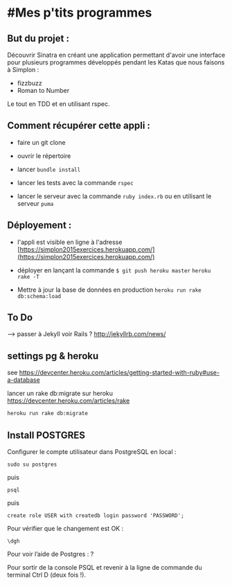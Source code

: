 #Mes p'tits programmes
====================


## But du projet :

Découvrir Sinatra en créant une application permettant d'avoir une interface pour plusieurs programmes développés pendant les Katas que nous faisons à Simplon :

- fizzbuzz
- Roman to Number

Le tout en TDD et en utilisant rspec.


## Comment récupérer cette appli :

- faire un git clone
- ouvrir le répertoire
- lancer `bundle install`
- lancer les tests avec la commande `rspec`

- lancer le serveur avec la commande `ruby index.rb` ou en utilisant le serveur `puma`

## Déployement :

- l'appli est visible en ligne à l'adresse [https://simplon2015exercices.herokuapp.com/](https://simplon2015exercices.herokuapp.com/)
- déployer en lançant la commande `$ git push heroku master`
`heroku rake -T `

- Mettre à jour la base de données en production `heroku run rake db:schema:load`


## To Do

--> passer à Jekyll voir Rails ? http://jekyllrb.com/news/

## settings pg & heroku
 see https://devcenter.heroku.com/articles/getting-started-with-ruby#use-a-database

 lancer un rake db:migrate sur heroku https://devcenter.heroku.com/articles/rake
 
 ```bash
 heroku run rake db:migrate
 ```

## Install POSTGRES

Configurer le compte utilisateur dans PostgreSQL en local :

`sudo su postgres`

puis

`psql`

puis

`create role USER with createdb login password 'PASSWORD';`

Pour vérifier que le changement est OK :

`\dgh`

Pour voir l’aide de Postgres : \?

Pour sortir de la console PSQL et revenir à la ligne de commande du terminal Ctrl D (deux fois !).
